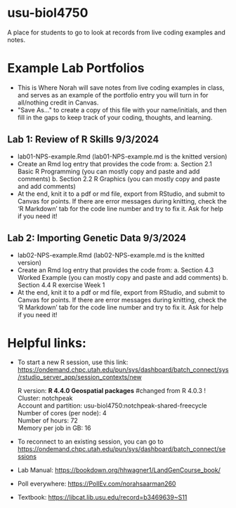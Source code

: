 # usu-biol4750
A place for students to go to look at records from live coding examples and notes.

# Example Lab Portfolios  
- This is Where Norah will save notes from live coding examples in class, and serves as an example of the portfolio entry you will turn in for all/nothing credit in Canvas.
 - "Save As..." to create a copy of this file with your name/initials, and then fill in the gaps to keep track of your coding, thoughts, and learning.
   
## Lab 1: Review of R Skills 9/3/2024
 - lab01-NPS-example.Rmd (lab01-NPS-example.md is the knitted version)
 - Create an Rmd log entry that provides the code from:
   a. Section 2.1 Basic R Programming (you can mostly copy and paste and add comments)
   b. Section 2.2 R Graphics (you can mostly copy and paste and add comments)
 - At the end, knit it to a pdf or md file, export from RStudio, and submit to Canvas for points. If there are error messages during knitting, check the ‘R Markdown’ tab for the code line number and try to fix it. Ask for help if you need it!

## Lab 2: Importing Genetic Data 9/3/2024
 - lab02-NPS-example.Rmd (lab02-NPS-example.md is the knitted version)
 - Create an Rmd log entry that provides the code from:
   a. Section 4.3 Worked Example (you can mostly copy and paste and add comments)
   b. Section 4.4 R exercise Week 1 
 - At the end, knit it to a pdf or md file, export from RStudio, and submit to Canvas for points. If there are error messages during knitting, check the ‘R Markdown’ tab for the code line number and try to fix it. Ask for help if you need it!




# Helpful links:  
  
- To start a new R session, use this link: <https://ondemand.chpc.utah.edu/pun/sys/dashboard/batch_connect/sys/rstudio_server_app/session_contexts/new>
     
    R version: **R 4.4.0 Geospatial packages** #changed from R 4.0.3 !    
    Cluster: notchpeak  
    Account and partition: usu-biol4750:notchpeak-shared-freecycle   
    Number of cores (per node): 4   
    Number of hours: 72  
    Memory per job in GB: 16
   
- To reconnect to an existing session, you can go to <https://ondemand.chpc.utah.edu/pun/sys/dashboard/batch_connect/sessions>

- Lab Manual: <https://bookdown.org/hhwagner1/LandGenCourse_book/>

- Poll everywhere: <https://PollEv.com/norahsaarman260>

- Textbook: <https://libcat.lib.usu.edu/record=b3469639~S11>
